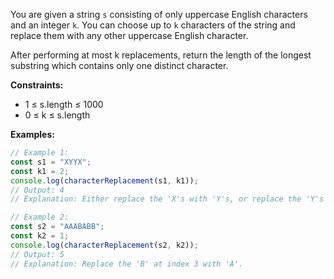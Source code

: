 You are given a string `s` consisting of only uppercase English characters and an integer `k`. You can choose up to `k` characters of the string and replace them with any other uppercase English character.

After performing at most k replacements, return the length of the longest substring which contains only one distinct character.

**Constraints:**
- 1 ≤ s.length ≤ 1000
- 0 ≤ k ≤ s.length

**Examples:**

```typescript
// Example 1:
const s1 = "XYYX";
const k1 = 2;
console.log(characterReplacement(s1, k1));
// Output: 4
// Explanation: Either replace the 'X's with 'Y's, or replace the 'Y's with 'X's.

// Example 2:
const s2 = "AAABABB";
const k2 = 1;
console.log(characterReplacement(s2, k2));
// Output: 5
// Explanation: Replace the 'B' at index 3 with 'A'.
```
